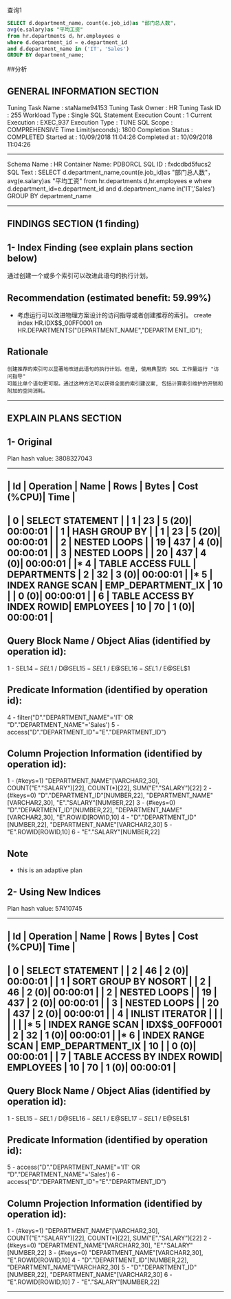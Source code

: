 查询1
```sql
SELECT d.department_name，count(e.job_id)as "部门总人数"，
avg(e.salary)as "平均工资"
from hr.departments d，hr.employees e
where d.department_id = e.department_id
and d.department_name in ('IT'，'Sales')
GROUP BY department_name;
```
##分析

GENERAL INFORMATION SECTION
-------------------------------------------------------------------------------
Tuning Task Name   : staName94153
Tuning Task Owner  : HR
Tuning Task ID     : 255
Workload Type      : Single SQL Statement
Execution Count    : 1
Current Execution  : EXEC_937
Execution Type     : TUNE SQL
Scope              : COMPREHENSIVE
Time Limit(seconds): 1800
Completion Status  : COMPLETED
Started at         : 10/09/2018 11:04:26
Completed at       : 10/09/2018 11:04:26

-------------------------------------------------------------------------------
Schema Name   : HR
Container Name: PDBORCL
SQL ID        : fxdcdbd5fucs2
SQL Text      : SELECT d.department_name,count(e.job_id)as "部门总人数"，
                avg(e.salary)as "平均工资"
                from hr.departments d,hr.employees e
                where d.department_id=e.department_id
                and d.department_name in('IT','Sales')
                GROUP BY department_name

-------------------------------------------------------------------------------
FINDINGS SECTION (1 finding)
-------------------------------------------------------------------------------

1- Index Finding (see explain plans section below)
--------------------------------------------------
  通过创建一个或多个索引可以改进此语句的执行计划。

  Recommendation (estimated benefit: 59.99%)
  ------------------------------------------
  - 考虑运行可以改进物理方案设计的访问指导或者创建推荐的索引。
    create index HR.IDX$$_00FF0001 on HR.DEPARTMENTS("DEPARTMENT_NAME","DEPARTM
    ENT_ID");

  Rationale
  ---------
    创建推荐的索引可以显著地改进此语句的执行计划。但是, 使用典型的 SQL 工作量运行 "访问指导"
    可能比单个语句更可取。通过这种方法可以获得全面的索引建议案, 包括计算索引维护的开销和附加的空间消耗。

-------------------------------------------------------------------------------
EXPLAIN PLANS SECTION
-------------------------------------------------------------------------------

1- Original
-----------
Plan hash value: 3808327043

 
---------------------------------------------------------------------------------------------------
| Id  | Operation                     | Name              | Rows  | Bytes | Cost (%CPU)| Time     |
---------------------------------------------------------------------------------------------------
|   0 | SELECT STATEMENT              |                   |     1 |    23 |     5  (20)| 00:00:01 |
|   1 |  HASH GROUP BY                |                   |     1 |    23 |     5  (20)| 00:00:01 |
|   2 |   NESTED LOOPS                |                   |    19 |   437 |     4   (0)| 00:00:01 |
|   3 |    NESTED LOOPS               |                   |    20 |   437 |     4   (0)| 00:00:01 |
|*  4 |     TABLE ACCESS FULL         | DEPARTMENTS       |     2 |    32 |     3   (0)| 00:00:01 |
|*  5 |     INDEX RANGE SCAN          | EMP_DEPARTMENT_IX |    10 |       |     0   (0)| 00:00:01 |
|   6 |    TABLE ACCESS BY INDEX ROWID| EMPLOYEES         |    10 |    70 |     1   (0)| 00:00:01 |
---------------------------------------------------------------------------------------------------
 
Query Block Name / Object Alias (identified by operation id):
-------------------------------------------------------------
 
   1 - SEL$1
   4 - SEL$1 / D@SEL$1
   5 - SEL$1 / E@SEL$1
   6 - SEL$1 / E@SEL$1
 
Predicate Information (identified by operation id):
---------------------------------------------------
 
   4 - filter("D"."DEPARTMENT_NAME"='IT' OR "D"."DEPARTMENT_NAME"='Sales')
   5 - access("D"."DEPARTMENT_ID"="E"."DEPARTMENT_ID")
 
Column Projection Information (identified by operation id):
-----------------------------------------------------------
 
   1 - (#keys=1) "DEPARTMENT_NAME"[VARCHAR2,30], COUNT("E"."SALARY")[22], COUNT(*)[22], 
       SUM("E"."SALARY")[22]
   2 - (#keys=0) "D"."DEPARTMENT_ID"[NUMBER,22], "DEPARTMENT_NAME"[VARCHAR2,30], 
       "E"."SALARY"[NUMBER,22]
   3 - (#keys=0) "D"."DEPARTMENT_ID"[NUMBER,22], "DEPARTMENT_NAME"[VARCHAR2,30], 
       "E".ROWID[ROWID,10]
   4 - "D"."DEPARTMENT_ID"[NUMBER,22], "DEPARTMENT_NAME"[VARCHAR2,30]
   5 - "E".ROWID[ROWID,10]
   6 - "E"."SALARY"[NUMBER,22]
 
Note
-----
   - this is an adaptive plan

2- Using New Indices
--------------------
Plan hash value: 57410745

 
---------------------------------------------------------------------------------------------------
| Id  | Operation                     | Name              | Rows  | Bytes | Cost (%CPU)| Time     |
---------------------------------------------------------------------------------------------------
|   0 | SELECT STATEMENT              |                   |     2 |    46 |     2   (0)| 00:00:01 |
|   1 |  SORT GROUP BY NOSORT         |                   |     2 |    46 |     2   (0)| 00:00:01 |
|   2 |   NESTED LOOPS                |                   |    19 |   437 |     2   (0)| 00:00:01 |
|   3 |    NESTED LOOPS               |                   |    20 |   437 |     2   (0)| 00:00:01 |
|   4 |     INLIST ITERATOR           |                   |       |       |            |          |
|*  5 |      INDEX RANGE SCAN         | IDX$$_00FF0001    |     2 |    32 |     1   (0)| 00:00:01 |
|*  6 |     INDEX RANGE SCAN          | EMP_DEPARTMENT_IX |    10 |       |     0   (0)| 00:00:01 |
|   7 |    TABLE ACCESS BY INDEX ROWID| EMPLOYEES         |    10 |    70 |     1   (0)| 00:00:01 |
---------------------------------------------------------------------------------------------------
 
Query Block Name / Object Alias (identified by operation id):
-------------------------------------------------------------
 
   1 - SEL$1
   5 - SEL$1 / D@SEL$1
   6 - SEL$1 / E@SEL$1
   7 - SEL$1 / E@SEL$1
 
Predicate Information (identified by operation id):
---------------------------------------------------
 
   5 - access("D"."DEPARTMENT_NAME"='IT' OR "D"."DEPARTMENT_NAME"='Sales')
   6 - access("D"."DEPARTMENT_ID"="E"."DEPARTMENT_ID")
 
Column Projection Information (identified by operation id):
-----------------------------------------------------------
 
   1 - (#keys=1) "DEPARTMENT_NAME"[VARCHAR2,30], COUNT("E"."SALARY")[22], COUNT(*)[22], 
       SUM("E"."SALARY")[22]
   2 - (#keys=0) "DEPARTMENT_NAME"[VARCHAR2,30], "E"."SALARY"[NUMBER,22]
   3 - (#keys=0) "DEPARTMENT_NAME"[VARCHAR2,30], "E".ROWID[ROWID,10]
   4 - "D"."DEPARTMENT_ID"[NUMBER,22], "DEPARTMENT_NAME"[VARCHAR2,30]
   5 - "D"."DEPARTMENT_ID"[NUMBER,22], "DEPARTMENT_NAME"[VARCHAR2,30]
   6 - "E".ROWID[ROWID,10]
   7 - "E"."SALARY"[NUMBER,22]

-------------------------------------------------------------------------------
